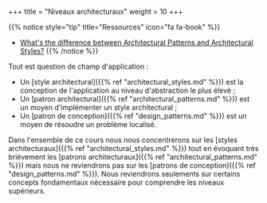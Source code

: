+++
title = "Niveaux architecturaux"
weight = 10
+++

{{% notice style="tip" title="Ressources" icon="fa fa-book" %}}
- [What's the difference between Architectural Patterns and Architectural Styles?](https://stackoverflow.com/questions/3958316/whats-the-difference-between-architectural-patterns-and-architectural-styles)
{{% /notice %}} 


Tout est question de champ d'application :
- Un [style architectural]({{% ref "architectural_styles.md" %}}) est la conception de l'application au niveau d'abstraction le plus élevé ;
- Un [patron architectural]({{% ref "architectural_patterns.md" %}}) est un moyen d'implémenter un style architectural ;
- Un [patron de conception]({{% ref "design_patterns.md" %}}) est un moyen de résoudre un problème localisé.

Dans l'ensemble de ce cours nous nous concentrerons sur les [styles architecturaux]({{% ref "architectural_styles.md" %}}) tout en évoquant très brièvement les [patrons architecturaux]({{% ref "architectural_patterns.md" %}}) mais nous ne reviendrons pas sur les [patrons de conception]({{% ref "design_patterns.md" %}}). Nous reviendrons seulements sur certains concepts fondamentaux nécessaire pour comprendre les niveaux supérieurs.